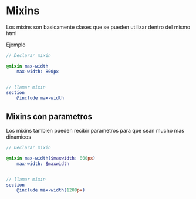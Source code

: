 # Mixins

Los mixins son basicamente clases que se pueden utilizar dentro del mismo html

Ejemplo 


```scss
// Declarar mixin

@mixin max-width
    max-width: 800px


// llamar mixin
section
    @include max-width


```

## Mixins con parametros

Los mixins tambien pueden recibir parametros para que sean mucho mas dinamicos


```scss
// Declarar mixin

@mixin max-width($maxwidth: 800px)
    max-width: $maxwidth


// llamar mixin
section
    @include max-width(1200px)


```